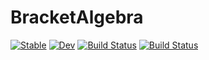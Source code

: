 # BracketAlgebra

[![Stable](https://img.shields.io/badge/docs-stable-blue.svg)](https://Saschobolt.github.io/BracketAlgebra.jl/stable/)
[![Dev](https://img.shields.io/badge/docs-dev-blue.svg)](https://Saschobolt.github.io/BracketAlgebra.jl/dev/)
[![Build Status](https://github.com/Saschobolt/BracketAlgebra.jl/actions/workflows/CI.yml/badge.svg?branch=master)](https://github.com/Saschobolt/BracketAlgebra.jl/actions/workflows/CI.yml?query=branch%3Amaster)
[![Build Status](https://app.travis-ci.com/Saschobolt/BracketAlgebra.jl.svg?branch=master)](https://app.travis-ci.com/Saschobolt/BracketAlgebra.jl)

